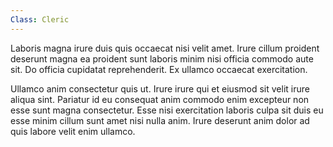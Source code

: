 ```yaml
---
Class: Cleric
---
```


Laboris magna irure duis quis occaecat nisi velit amet. Irure cillum proident deserunt magna ea proident sunt laboris minim nisi officia commodo aute sit. Do officia cupidatat reprehenderit. Ex ullamco occaecat exercitation.

Ullamco anim consectetur quis ut. Irure irure qui et eiusmod sit velit irure aliqua sint. Pariatur id eu consequat anim commodo enim excepteur non esse sunt magna consectetur. Esse nisi exercitation laboris culpa sit duis eu esse minim cillum sunt amet nisi nulla anim. Irure deserunt anim dolor ad quis labore velit enim ullamco.